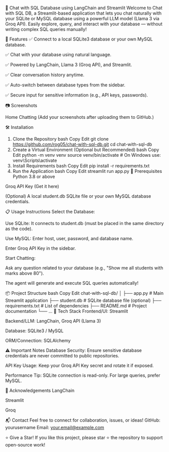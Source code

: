 🦜 Chat with SQL Database using LangChain and Streamlit
Welcome to Chat with SQL DB, a Streamlit-based application that lets you chat naturally with your SQLite or MySQL database using a powerful LLM model (Llama 3 via Groq API).
Easily explore, query, and interact with your database — without writing complex SQL queries manually!

🚀 Features
✅ Connect to a local SQLite3 database or your own MySQL database.

✅ Chat with your database using natural language.

✅ Powered by LangChain, Llama 3 (Groq API), and Streamlit.

✅ Clear conversation history anytime.

✅ Auto-switch between database types from the sidebar.

✅ Secure input for sensitive information (e.g., API keys, passwords).

📷 Screenshots

Home	Chatting
(Add your screenshots after uploading them to GitHub.)

🛠️ Installation
1. Clone the Repository
bash
Copy
Edit
git clone https://github.com/rog05/chat-with-sql-db.git
cd chat-with-sql-db
2. Create a Virtual Environment (Optional but Recommended)
bash
Copy
Edit
python -m venv venv
source venv/bin/activate   # On Windows use: venv\Scripts\activate
3. Install Requirements
bash
Copy
Edit
pip install -r requirements.txt
4. Run the Application
bash
Copy
Edit
streamlit run app.py
🔑 Prerequisites
Python 3.8 or above

Groq API Key (Get it here)

(Optional) A local student.db SQLite file or your own MySQL database credentials.

📋 Usage Instructions
Select the Database:

Use SQLite: It connects to student.db (must be placed in the same directory as the code).

Use MySQL: Enter host, user, password, and database name.

Enter Groq API Key in the sidebar.

Start Chatting:

Ask any question related to your database (e.g., "Show me all students with marks above 80").

The agent will generate and execute SQL queries automatically!

📦 Project Structure
bash
Copy
Edit
chat-with-sql-db/
│
├── app.py                  # Main Streamlit application
├── student.db               # SQLite database file (optional)
├── requirements.txt         # List of dependencies
├── README.md                # Project documentation
└── ...
🧩 Tech Stack
Frontend/UI: Streamlit

Backend/LLM: LangChain, Groq API (Llama 3)

Database: SQLite3 / MySQL

ORM/Connection: SQLAlchemy

⚠️ Important Notes
Database Security: Ensure sensitive database credentials are never committed to public repositories.

API Key Usage: Keep your Groq API Key secret and rotate it if exposed.

Performance Tip: SQLite connection is read-only. For large queries, prefer MySQL.

🙌 Acknowledgements
LangChain

Streamlit

Groq

📬 Contact
Feel free to connect for collaboration, issues, or ideas!
GitHub: yourusername
Email: your.email@example.com

⭐️ Give a Star!
If you like this project, please star ⭐️ the repository to support open-source work!
